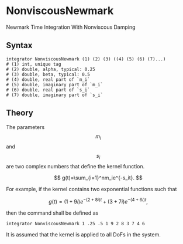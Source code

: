 # NonviscousNewmark

Newmark Time Integration With Nonviscous Damping

## Syntax

```
integrator NonviscousNewmark (1) (2) (3) ((4) (5) (6) (7)...)
# (1) int, unique tag
# (2) double, alpha, typical: 0.25
# (3) double, beta, typical: 0.5
# (4) double, real part of `m_i`
# (5) double, imaginary part of `m_i`
# (6) double, real part of `s_i`
# (7) double, imaginary part of `s_i`
```

## Theory

The parameters $$m_i$$ and $$s_i$$ are two complex numbers that define the kernel function.

$$
g(t)=\sum_{i=1}^nm_ie^{-s_it}.
$$

For example, if the kernel contains two exponential functions such that

$$
g(t)=(1+9i)e^{-(2+8i)t}+(3+7i)e^{-(4+6i)t},
$$

then the command shall be defined as

```text
integrator NonviscousNewmark 1 .25 .5 1 9 2 8 3 7 4 6
```

It is assumed that the kernel is applied to all DoFs in the system.
